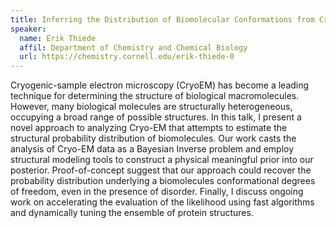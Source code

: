 ```yaml
---
title: Inferring the Distribution of Biomolecular Conformations from CryoEM
speaker:
  name: Erik Thiede
  affil: Department of Chemistry and Chemical Biology
  url: https://chemistry.cornell.edu/erik-thiede-0
---
```


Cryogenic-sample electron microscopy (CryoEM) has become a leading technique for determining the structure of biological macromolecules. However, many biological molecules are structurally heterogeneous, occupying a broad range of possible structures.  In this talk, I present a novel approach to analyzing Cryo-EM that attempts to estimate the structural probability distribution of biomolecules.  Our work casts the analysis of Cryo-EM data as a Bayesian Inverse problem and employ structural modeling tools to construct a physical meaningful prior into our posterior.  Proof-of-concept suggest that our approach could recover the probability distribution underlying a biomolecules conformational degrees of freedom, even in the presence of disorder.  Finally, I discuss ongoing work on accelerating the evaluation of the likelihood using fast algorithms and dynamically tuning the ensemble of protein structures.

